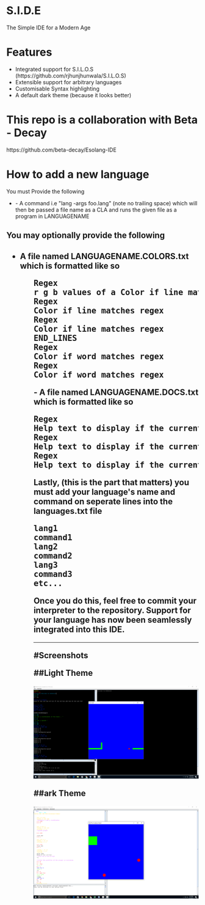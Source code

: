# S.I.D.E
The Simple IDE for a Modern Age
<h1>Features</h1>
<ul>
<li>
Integrated support for S.I.L.O.S (https://github.com/rjhunjhunwala/S.I.L.O.S)
</li>
<li>Extensible support for arbitrary languages </li>
<li>Customisable Syntax highlighting</li>
<li>A default dark theme (because it looks better)</li>
</ul>
<h1>This repo is a collaboration with Beta - Decay </h1>
https://github.com/beta-decay/Esolang-IDE

<h1>How to add a new language</h1>
You must Provide the following
<ul>
<li>- A command i.e "lang -args foo.lang" (note no trailing space) which will then be passed a file name as a CLA and runs the given file as a program in LANGUAGENAME</li>
</ul>
<h2> You may optionally provide the following<h2>
<ul>
<li> A file named LANGUAGENAME.COLORS.txt which is formatted like so </li>
<ul>
<pre>
Regex 
r g b values of a Color if line matches regex
Regex 
Color if line matches regex 
Regex 
Color if line matches regex 
END_LINES 
Regex 
Color if word matches regex 
Regex 
Color if word matches regex 
</pre>
- A file named LANGUAGENAME.DOCS.txt which is formatted like so
<pre>
Regex
Help text to display if the current line matches the regex "NEWLINE" is used as an escape sequence to represent a new line being displayed.
Regex
Help text to display if the current line matches the regex
Regex
Help text to display if the current line matches the regex
</pre>
Lastly, (this is the part that matters) you must add your language's name and command on seperate lines into the languages.txt file
<pre>
lang1
command1
lang2
command2
lang3
command3
etc...
</pre>
Once you do this, feel free to commit your interpreter to the repository. Support for your language has now been seamlessly integrated into this IDE.
<hr/>
#Screenshots

##Light Theme

![alt tag](https://raw.githubusercontent.com/rjhunjhunwala/S.I.D.E/master/Screenshot.png)

##ark Theme

![alt tag](https://raw.githubusercontent.com/rjhunjhunwala/S.I.D.E/master/LightTheme.png)
